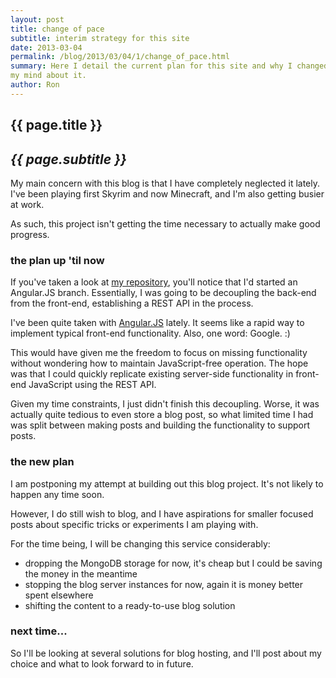 ```yaml
---
layout: post
title: change of pace
subtitle: interim strategy for this site
date: 2013-03-04
permalink: /blog/2013/03/04/1/change_of_pace.html
summary: Here I detail the current plan for this site and why I changed
my mind about it.
author: Ron
---
```


## {{ page.title }}

## _{{ page.subtitle }}_

My main concern with this blog is that I have completely neglected it
lately. I've been playing first Skyrim and now Minecraft, and I'm also
getting busier at work.

As such, this project isn't getting the time necessary to actually make
good progress.

### the plan up 'til now

If you've taken a look at [my
repository](https://github.com/jokeyrhyme/jokeyrhy.me), you'll notice
that I'd started an Angular.JS branch. Essentially, I was going to be
decoupling the back-end from the front-end, establishing a REST API in
the process.

I've been quite taken with [Angular.JS](http://angularjs.org) lately. It
seems like a rapid way to implement typical front-end functionality.
Also, one word: Google. :)

This would have given me the freedom to focus on missing functionality
without wondering how to maintain JavaScript-free operation. The hope
was that I could quickly replicate existing server-side functionality in
front-end JavaScript using the REST API.

Given my time constraints, I just didn't finish this decoupling. Worse,
it was actually quite tedious to even store a blog post, so what limited
time I had was split between making posts and building the functionality
to support posts.

### the new plan

I am postponing my attempt at building out this blog project. It's not
likely to happen any time soon.

However, I do still wish to blog, and I have aspirations for smaller
focused posts about specific tricks or experiments I am playing with.

For the time being, I will be changing this service considerably:

- dropping the MongoDB storage for now, it's cheap but I could be saving
the money in the meantime
- stopping the blog server instances for now, again it is money better
spent elsewhere
- shifting the content to a ready-to-use blog solution

### next time...

So I'll be looking at several solutions for blog hosting, and I'll post
about my choice and what to look forward to in future.
